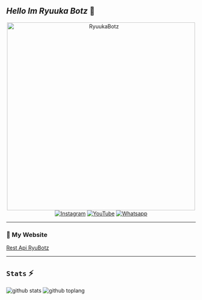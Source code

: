 ## *Hello Im Ryuuka Botz* 👋
<p align="center">
<img src="https://telegra.ph/file/d745408ee71a70c27c661.jpg" alt="RyuukaBotz" width="500"/>
<a href="https://www.instagram.com/ff.ardy_store" target="_blank"><img src="https://img.shields.io/badge/Instagram-%23E4405F.svg?&style=flat-square&logo=instagram&logoColor=white" alt="Instagram"></a>
<a href="https://youtube.com/channel/UCknk_haLAXEdanwt8aq44_Q" target="_blank"><img src="https://img.shields.io/badge/YouTube-%231877F2.svg?&style=flat-square&logo=YouTube&logoColor=white" alt="YouTube"></a>
<a href="https://wa.me/6287863200063" target="_blank"><img src="https://img.shields.io/badge/Whatsapp-%808080.svg?&style=flat-square&logo=Whatsapp&logoColor=white" alt="Whatsapp"></a>

-----

### 📶 My Website
<a href="https://ryuu-apii.herokuapp.com" target="_blank">Rest Api RyuBotz</a>

-----

## ```Stats``` ⚡

![github stats](https://github-readme-stats.vercel.app/api?username=YdzAja&show_icons=true&theme=radical)
![github toplang](https://github-readme-stats.vercel.app/api/top-langs/?username=YdzAja&layout=compact&theme=nightowl)
